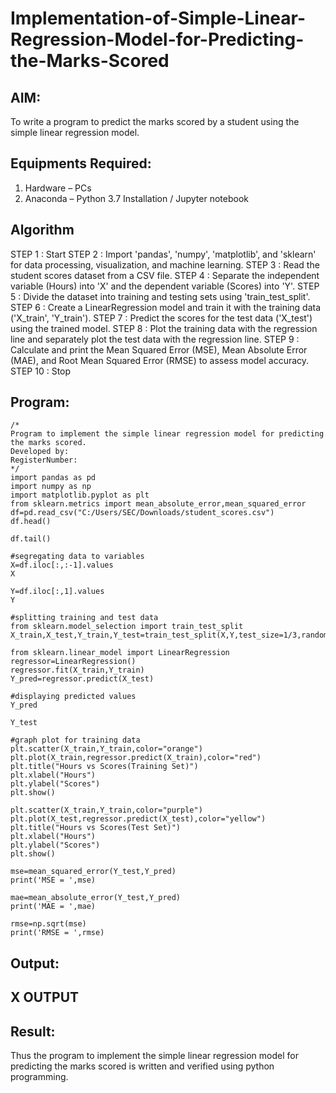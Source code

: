 # Implementation-of-Simple-Linear-Regression-Model-for-Predicting-the-Marks-Scored

## AIM:
To write a program to predict the marks scored by a student using the simple linear regression model.

## Equipments Required:
1. Hardware – PCs
2. Anaconda – Python 3.7 Installation / Jupyter notebook

## Algorithm
STEP 1 : Start
STEP 2 : Import 'pandas', 'numpy', 'matplotlib', and 'sklearn' for data processing, visualization, and machine learning.
STEP 3 : Read the student scores dataset from a CSV file. 
STEP 4 : Separate the independent variable (Hours) into 'X' and the dependent variable (Scores) into 'Y'.
STEP 5 : Divide the dataset into training and testing sets using 'train_test_split'. 
STEP 6 : Create a LinearRegression model and train it with the training data ('X_train', 'Y_train').
STEP 7 : Predict the scores for the test data ('X_test') using the trained model.
STEP 8 : Plot the training data with the regression line and separately plot the test data with the regression line.
STEP 9 : Calculate and print the Mean Squared Error (MSE), Mean Absolute Error (MAE), and Root Mean Squared Error (RMSE) to assess model accuracy.
STEP 10 : Stop

## Program:
```
/*
Program to implement the simple linear regression model for predicting the marks scored.
Developed by: 
RegisterNumber:  
*/
import pandas as pd
import numpy as np
import matplotlib.pyplot as plt
from sklearn.metrics import mean_absolute_error,mean_squared_error
df=pd.read_csv("C:/Users/SEC/Downloads/student_scores.csv")
df.head()

df.tail()

#segregating data to variables
X=df.iloc[:,:-1].values
X

Y=df.iloc[:,1].values
Y

#splitting training and test data
from sklearn.model_selection import train_test_split
X_train,X_test,Y_train,Y_test=train_test_split(X,Y,test_size=1/3,random_state=0)

from sklearn.linear_model import LinearRegression
regressor=LinearRegression()
regressor.fit(X_train,Y_train)
Y_pred=regressor.predict(X_test)

#displaying predicted values
Y_pred

Y_test

#graph plot for training data
plt.scatter(X_train,Y_train,color="orange")
plt.plot(X_train,regressor.predict(X_train),color="red")
plt.title("Hours vs Scores(Training Set)")
plt.xlabel("Hours")
plt.ylabel("Scores")
plt.show()

plt.scatter(X_train,Y_train,color="purple")
plt.plot(X_test,regressor.predict(X_test),color="yellow")
plt.title("Hours vs Scores(Test Set)")
plt.xlabel("Hours")
plt.ylabel("Scores")
plt.show()

mse=mean_squared_error(Y_test,Y_pred)
print('MSE = ',mse)

mae=mean_absolute_error(Y_test,Y_pred)
print('MAE = ',mae)

rmse=np.sqrt(mse)
print('RMSE = ',rmse)
```

## Output:
## X OUTPUT



## Result:
Thus the program to implement the simple linear regression model for predicting the marks scored is written and verified using python programming.
